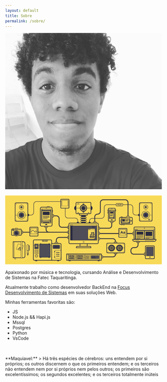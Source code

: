 ```yaml
---
layout: default
title: Sobre
permalink: /sobre/
---
```

<div align="center" class="">
  <img class="img-fluid profile" src="/assets/profile.jpg">
</div>
<br>
<img src="/assets/js.gif" alt="Js" title="JavaScript"/>

 Apaixonado por música e tecnologia, cursando Análise e Desenvolvimento de Sistemas na Fatec Taquaritinga.
 
 Atualmente trabalho como desenvolvedor BackEnd na [Focus Desenvolvimento de Sistemas](http://focussp.com.br) em suas soluções Web.

 Minhas ferramentas favoritas são:
  - JS
  - Node.js && Hapi.js
  - Mssql
  - Postgres
  - Python
  - VsCode
<br>
<br>
**Maquiavel:**
> Há três espécies de cérebros: uns entendem por si próprios; os outros discernem o que os primeiros entendem; e os terceiros não entendem nem por si próprios nem pelos outros; os primeiros são excelentíssimos; os segundos excelentes; e os terceiros totalmente inúteis 
